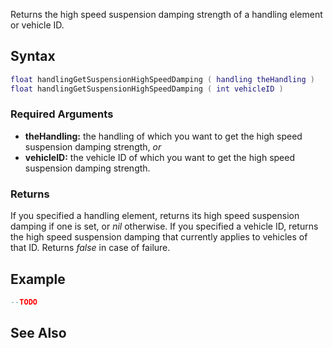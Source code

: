 Returns the high speed suspension damping strength of a handling element or vehicle ID.

Syntax
------

``` lua
float handlingGetSuspensionHighSpeedDamping ( handling theHandling )
float handlingGetSuspensionHighSpeedDamping ( int vehicleID )
```

### Required Arguments

-   **theHandling:** the handling of which you want to get the high speed suspension damping strength, *or*
-   **vehicleID:** the vehicle ID of which you want to get the high speed suspension damping strength.

### Returns

If you specified a handling element, returns its high speed suspension damping if one is set, or *nil* otherwise. If you specified a vehicle ID, returns the high speed suspension damping that currently applies to vehicles of that ID. Returns *false* in case of failure.

Example
-------

``` lua
--TODO
```

See Also
--------
